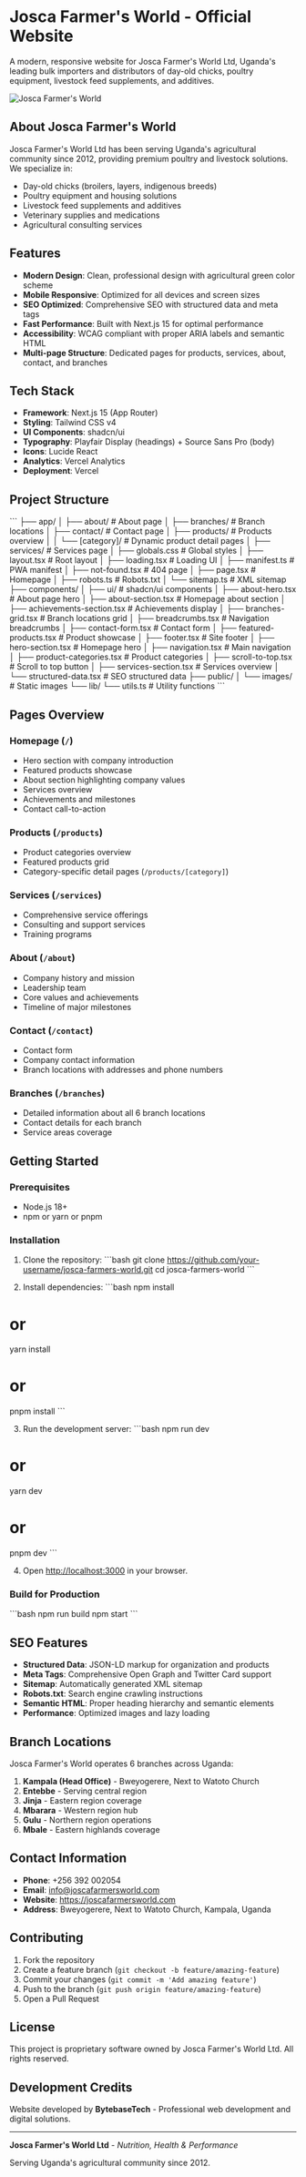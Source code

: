 # Josca Farmer's World - Official Website

A modern, responsive website for Josca Farmer's World Ltd, Uganda's leading bulk importers and distributors of day-old chicks, poultry equipment, livestock feed supplements, and additives.

![Josca Farmer's World](public/images/josca-logo.png)

## About Josca Farmer's World

Josca Farmer's World Ltd has been serving Uganda's agricultural community since 2012, providing premium poultry and livestock solutions. We specialize in:

- Day-old chicks (broilers, layers, indigenous breeds)
- Poultry equipment and housing solutions
- Livestock feed supplements and additives
- Veterinary supplies and medications
- Agricultural consulting services

## Features

- **Modern Design**: Clean, professional design with agricultural green color scheme
- **Mobile Responsive**: Optimized for all devices and screen sizes
- **SEO Optimized**: Comprehensive SEO with structured data and meta tags
- **Fast Performance**: Built with Next.js 15 for optimal performance
- **Accessibility**: WCAG compliant with proper ARIA labels and semantic HTML
- **Multi-page Structure**: Dedicated pages for products, services, about, contact, and branches

## Tech Stack

- **Framework**: Next.js 15 (App Router)
- **Styling**: Tailwind CSS v4
- **UI Components**: shadcn/ui
- **Typography**: Playfair Display (headings) + Source Sans Pro (body)
- **Icons**: Lucide React
- **Analytics**: Vercel Analytics
- **Deployment**: Vercel

## Project Structure

\`\`\`
├── app/
│   ├── about/                 # About page
│   ├── branches/              # Branch locations
│   ├── contact/               # Contact page
│   ├── products/              # Products overview
│   │   └── [category]/        # Dynamic product detail pages
│   ├── services/              # Services page
│   ├── globals.css            # Global styles
│   ├── layout.tsx             # Root layout
│   ├── loading.tsx            # Loading UI
│   ├── manifest.ts            # PWA manifest
│   ├── not-found.tsx          # 404 page
│   ├── page.tsx               # Homepage
│   ├── robots.ts              # Robots.txt
│   └── sitemap.ts             # XML sitemap
├── components/
│   ├── ui/                    # shadcn/ui components
│   ├── about-hero.tsx         # About page hero
│   ├── about-section.tsx      # Homepage about section
│   ├── achievements-section.tsx # Achievements display
│   ├── branches-grid.tsx      # Branch locations grid
│   ├── breadcrumbs.tsx        # Navigation breadcrumbs
│   ├── contact-form.tsx       # Contact form
│   ├── featured-products.tsx  # Product showcase
│   ├── footer.tsx             # Site footer
│   ├── hero-section.tsx       # Homepage hero
│   ├── navigation.tsx         # Main navigation
│   ├── product-categories.tsx # Product categories
│   ├── scroll-to-top.tsx      # Scroll to top button
│   ├── services-section.tsx   # Services overview
│   └── structured-data.tsx    # SEO structured data
├── public/
│   └── images/                # Static images
└── lib/
    └── utils.ts               # Utility functions
\`\`\`

## Pages Overview

### Homepage (`/`)
- Hero section with company introduction
- Featured products showcase
- About section highlighting company values
- Services overview
- Achievements and milestones
- Contact call-to-action

### Products (`/products`)
- Product categories overview
- Featured products grid
- Category-specific detail pages (`/products/[category]`)

### Services (`/services`)
- Comprehensive service offerings
- Consulting and support services
- Training programs

### About (`/about`)
- Company history and mission
- Leadership team
- Core values and achievements
- Timeline of major milestones

### Contact (`/contact`)
- Contact form
- Company contact information
- Branch locations with addresses and phone numbers

### Branches (`/branches`)
- Detailed information about all 6 branch locations
- Contact details for each branch
- Service areas coverage

## Getting Started

### Prerequisites

- Node.js 18+ 
- npm or yarn or pnpm

### Installation

1. Clone the repository:
\`\`\`bash
git clone https://github.com/your-username/josca-farmers-world.git
cd josca-farmers-world
\`\`\`

2. Install dependencies:
\`\`\`bash
npm install
# or
yarn install
# or
pnpm install
\`\`\`

3. Run the development server:
\`\`\`bash
npm run dev
# or
yarn dev
# or
pnpm dev
\`\`\`

4. Open [http://localhost:3000](http://localhost:3000) in your browser.

### Build for Production

\`\`\`bash
npm run build
npm start
\`\`\`

## SEO Features

- **Structured Data**: JSON-LD markup for organization and products
- **Meta Tags**: Comprehensive Open Graph and Twitter Card support
- **Sitemap**: Automatically generated XML sitemap
- **Robots.txt**: Search engine crawling instructions
- **Semantic HTML**: Proper heading hierarchy and semantic elements
- **Performance**: Optimized images and lazy loading

## Branch Locations

Josca Farmer's World operates 6 branches across Uganda:

1. **Kampala (Head Office)** - Bweyogerere, Next to Watoto Church
2. **Entebbe** - Serving central region
3. **Jinja** - Eastern region coverage
4. **Mbarara** - Western region hub
5. **Gulu** - Northern region operations
6. **Mbale** - Eastern highlands coverage

## Contact Information

- **Phone**: +256 392 002054
- **Email**: info@joscafarmersworld.com
- **Website**: https://joscafarmersworld.com
- **Address**: Bweyogerere, Next to Watoto Church, Kampala, Uganda

## Contributing

1. Fork the repository
2. Create a feature branch (`git checkout -b feature/amazing-feature`)
3. Commit your changes (`git commit -m 'Add amazing feature'`)
4. Push to the branch (`git push origin feature/amazing-feature`)
5. Open a Pull Request

## License

This project is proprietary software owned by Josca Farmer's World Ltd. All rights reserved.

## Development Credits

Website developed by **BytebaseTech** - Professional web development and digital solutions.

---

**Josca Farmer's World Ltd** - *Nutrition, Health & Performance*

Serving Uganda's agricultural community since 2012.
